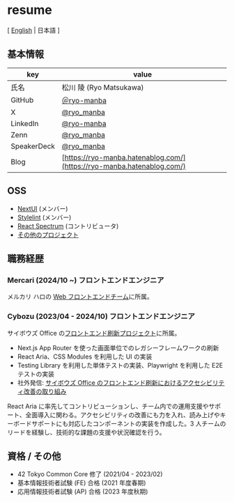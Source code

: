 # resume

[ [English](/README.md) | 日本語 ]

## 基本情報

| key         | value                                                                  |
| ----------- | ---------------------------------------------------------------------- |
| 氏名        | 松川 陵 (Ryo Matsukawa)                                                |
| GitHub      | [＠ryo-manba](https://github.com/ryo-manba)                            |
| X           | [@ryo_manba](https://x.com/ryo_manba)                                  |
| LinkedIn    | [@ryo-manba](https://www.linkedin.com/in/ryo-manba/)                   |
| Zenn        | [@ryo_manba](https://zenn.dev/ryo_manba)                               |
| SpeakerDeck | [@ryo_manba](https://speakerdeck.com/ryo_manba)                        |
| Blog        | [https://ryo-manba.hatenablog.com/](https://ryo-manba.hatenablog.com/) |

## OSS

- [NextUI](https://github.com/nextui-org/nextui) (メンバー)
- [Stylelint](https://github.com/stylelint/stylelint) (メンバー)
- [React Spectrum](https://github.com/adobe/react-spectrum) (コントリビュータ)
- [その他のプロジェクト](https://github.com/ryo-manba)

## 職務経歴

### Mercari (2024/10 ~) フロントエンドエンジニア

メルカリ ハロの [Web フロントエンドチーム](https://engineering.mercari.com/blog/entry/20240613-mercari-hallo-web-frontend/)に所属。

### Cybozu (2023/04 - 2024/10) フロントエンドエンジニア

サイボウズ Office の[フロントエンド刷新プロジェクト](https://blog.cybozu.io/entry/2023/09/25/080000)に所属。

- Next.js App Router を使った画面単位でのレガシーフレームワークの刷新
- React Aria、CSS Modules を利用した UI の実装
- Testing Library を利用した単体テストの実装、Playwright を利用した E2E テストの実装
- 社外発信: [サイボウズ Office のフロントエンド刷新におけるアクセシビリティ改善の取り組み](https://blog.cybozu.io/entry/2023/12/01/080000)

React Aria に率先してコントリビューションし、チーム内での運用支援やサポート、全面導入に関わる。アクセシビリティの改善にも力を入れ、読み上げやキーボードサポートにも対応したコンポーネントの実装を作成した。3 人チームのリードを経験し、技術的な課題の支援や状況確認を行う。

## 資格 / その他

- 42 Tokyo Common Core 修了 (2021/04 - 2023/02)
- 基本情報技術者試験 (FE) 合格 (2021 年度春期)
- 応用情報技術者試験 (AP) 合格 (2023 年度秋期)
